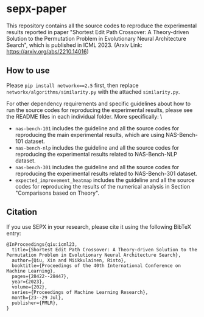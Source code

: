 # sepx-paper

This repository contains all the source codes to reproduce the experimental results reported in paper "Shortest Edit Path Crossover: A Theory-driven Solution to the Permutation Problem in Evolutionary Neural Architecture Search", which is published in ICML 2023. (Arxiv Link: https://arxiv.org/abs/2210.14016)

## How to use

Please ```pip install networkx==2.5``` first, then replace ```networkx/algorithms/similarity.py``` with the attached ```similarity.py```. 

For other dependency requirements and specific guidelines about how to run the source codes for reproducing the experimental results, please see the README files in
each individual folder. More specifically: \
- ```nas-bench-101``` includes the guideline and all the source codes for reproducing the main experimental results, which are using NAS-Bench-101 dataset.
- ```nas-bench-nlp``` includes the guideline and all the source codes for reproducing the experimental results related to NAS-Bench-NLP dataset.
- ```nas-bench-301``` includes the guideline and all the source codes for reproducing the experimental results related to NAS-Bench-301 dataset.
- ```expected_improvement_heatmap``` includes the guideline and all the source codes for reproducing the results of the numerical analysis in Section "Comparisons based on Theory".

## Citation

If you use SEPX in your research, please cite it using the following BibTeX entry:
```
@InProceedings{qiu:icml23,
  title={Shortest Edit Path Crossover: A Theory-driven Solution to the Permutation Problem in Evolutionary Neural Architecture Search},
  author={Qiu, Xin and Miikkulainen, Risto},
  booktitle={Proceedings of the 40th International Conference on Machine Learning},
  pages={28422--28447},
  year={2023},
  volume={202},
  series={Proceedings of Machine Learning Research},
  month={23--29 Jul},
  publisher={PMLR},
}
```

